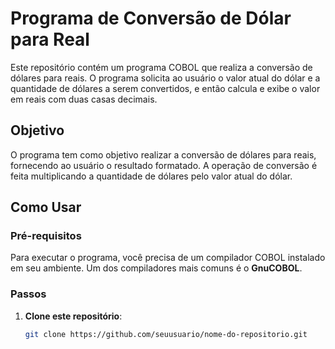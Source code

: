 # Programa de Conversão de Dólar para Real

Este repositório contém um programa COBOL que realiza a conversão de dólares para reais. O programa solicita ao usuário o valor atual do dólar e a quantidade de dólares a serem convertidos, e então calcula e exibe o valor em reais com duas casas decimais.

## Objetivo

O programa tem como objetivo realizar a conversão de dólares para reais, fornecendo ao usuário o resultado formatado. A operação de conversão é feita multiplicando a quantidade de dólares pelo valor atual do dólar.

## Como Usar

### Pré-requisitos
Para executar o programa, você precisa de um compilador COBOL instalado em seu ambiente. Um dos compiladores mais comuns é o **GnuCOBOL**.

### Passos

1. **Clone este repositório**:
   ```bash
   git clone https://github.com/seuusuario/nome-do-repositorio.git
